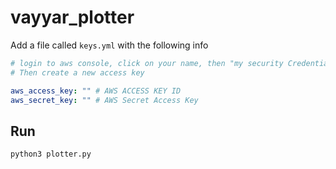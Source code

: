 # vayyar_plotter

Add a file called ```keys.yml``` with the following info
```yml
# login to aws console, click on your name, then "my security Credentials"
# Then create a new access key

aws_access_key: "" # AWS ACCESS KEY ID
aws_secret_key: "" # AWS Secret Access Key
```

## Run

```sh
python3 plotter.py
```